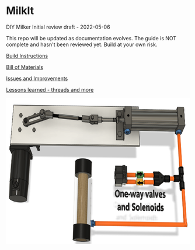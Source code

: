 # MilkIt
DIY Milker Initial review draft - 2022-05-06

This repo will be updated as documentation evolves. The guide is NOT complete and hasn't been reviewed yet. Build at your own risk.<P>
<a href="https://github.com/MikesMachines/MilkIt/blob/main/DIY%20Milker%20V0.1%20.pdf">Build Instructions</a> <p>
<a href="https://github.com/MikesMachines/MilkIt/blob/main/DIY%20Milker%20Parts%20List.csv">Bill of Materials</a> <P>
<a href="https://github.com/MikesMachines/MilkIt/wiki/Options-and-Improvements"> Issues and Improvements</a> <P>
 <a href="https://github.com/MikesMachines/MilkIt/wiki/Lessons-learned"> Lessons learned - threads and more </a> <P>

<img src="https://github.com/MikesMachines/MilkIt/blob/main/media/MilkIT_SCModel.png" alt="SC Cylinder Model" height="400">


